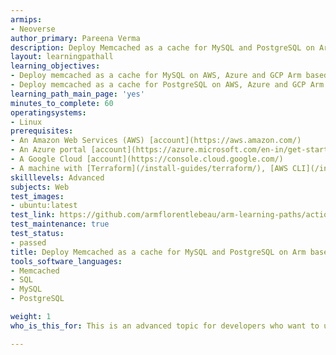 ```yaml
---
armips:
- Neoverse
author_primary: Pareena Verma
description: Deploy Memcached as a cache for MySQL and PostgreSQL on Arm servers
layout: learningpathall
learning_objectives:
- Deploy memcached as a cache for MySQL on AWS, Azure and GCP Arm based Instance
- Deploy memcached as a cache for PostgreSQL on AWS, Azure and GCP Arm based Instance
learning_path_main_page: 'yes'
minutes_to_complete: 60
operatingsystems:
- Linux
prerequisites:
- An Amazon Web Services (AWS) [account](https://aws.amazon.com/)
- An Azure portal [account](https://azure.microsoft.com/en-in/get-started/azure-portal)
- A Google Cloud [account](https://console.cloud.google.com/)
- A machine with [Terraform](/install-guides/terraform/), [AWS CLI](/install-guides/aws-cli), [Google Cloud CLI](/install-guides/gcloud), [Azure CLI](/install-guides/azure-cli), [AWS IAM authenticator](https://docs.aws.amazon.com/eks/latest/userguide/install-aws-iam-authenticator.html), and [Ansible](/install-guides/ansible/) installed
skilllevels: Advanced
subjects: Web
test_images:
- ubuntu:latest
test_link: https://github.com/armflorentlebeau/arm-learning-paths/actions/runs/4312122327
test_maintenance: true
test_status:
- passed
title: Deploy Memcached as a cache for MySQL and PostgreSQL on Arm based servers
tools_software_languages:
- Memcached
- SQL
- MySQL
- PostgreSQL

weight: 1
who_is_this_for: This is an advanced topic for developers who want to use memcached as their in-memory key-value store.

---
```

